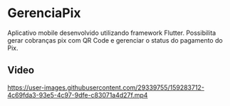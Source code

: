 # GerenciaPix

Aplicativo mobile desenvolvido utilizando framework Flutter. Possibilita gerar cobranças pix com QR Code e gerenciar o status do pagamento do Pix.
 

## Video


https://user-images.githubusercontent.com/29339755/159283712-4c69fda3-93e5-4c97-9dfe-c83071a4d27f.mp4

